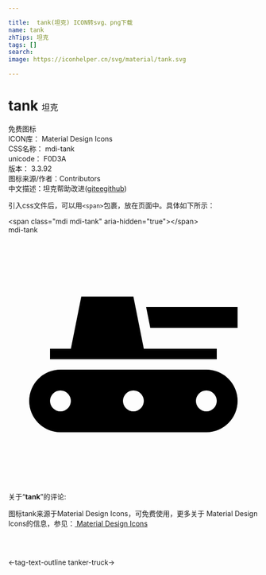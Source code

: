 ```yaml
---

title:  tank(坦克) ICON转svg、png下载
name: tank
zhTips: 坦克
tags: []
search: 
image: https://iconhelper.cn/svg/material/tank.svg

---
```


# tank  <small style="font-size: 60%;font-weight: 100">坦克</small>


<div class="detail-page">
<p>
<span><span class="badge-success badge">免费图标</span> </span>
<br/>
<span>
ICON库：
<span class="badge-secondary badge">Material Design Icons</span> 
</span>
<br/>
<span>
CSS名称：
<span class="badge-secondary badge">mdi-tank</span> 
</span>
<br/>
<span>
unicode：
<span class="badge-secondary badge">F0D3A</span> 
<copy-btn content='F0D3A' btn-title=""></copy-btn>
<copy-btn :content='String.fromCodePoint(parseInt("F0D3A", 16))' btn-title="复制U"></copy-btn>
</span>
<br/>
<span>
版本：
<span class="badge-secondary badge">3.3.92</span> 
</span>
<br/>
<span>图标来源/作者：<span class="badge-light badge">Contributors</span></span> 
<br/>
<span class="zh-detail">中文描述：<span class="badge-primary badge">坦克</span><span class="help-link"><span>帮助改进</span>(<a href="https://gitee.com/liuwave/icon-helper/edit/master/json/material/tank.json" target="_blank" rel="noopener noreferrer">gitee</a><a href="https://github.com/liuwave/icon-helper/edit/master/json/material/tank.json" target="_blank" rel="noopener noreferrer">github</a></span>)</span><br/>
</p>
</div>
<div class="alert alert-dark">
  <i class="mdi mdi-tank mdi-48px"></i>
  <i class="mdi mdi-tank mdi-36px"></i>
  <i class="mdi mdi-tank mdi-24px"></i>
  <i class="mdi mdi-tank mdi-18px"></i>
</div>
<div>
  <p>引入css文件后，可以用<code>&lt;span&gt;</code>包裹，放在页面中。具体如下所示：    
  </p>
  <div class="alert alert-primary" style="font-size: 14px">
    &lt;span class="mdi mdi-tank" aria-hidden="true"&gt;&lt;/span&gt;
    <copy-btn content='<span class="mdi mdi-tank" aria-hidden="true"></span>'></copy-btn>
  </div>
  <div class="alert alert-secondary">
    <i class="mdi mdi-tank"
    style="font-size: 24px"
    aria-hidden="true"></i> mdi-tank
    <copy-btn content="mdi-tank" btn-title="复制图标名称"></copy-btn>
  </div>
</div>
<div id="svg" class="svg-wrap">
<svg xmlns="http://www.w3.org/2000/svg" viewBox="0 0 24 24"><path d="M20,12H4V11H6L7,6H12L13,11H20V12M13.22,7L13.62,9H22V7H13.22M22,16A3,3 0 0,1 19,19H5A3,3 0 0,1 2,16A3,3 0 0,1 5,13H19A3,3 0 0,1 22,16M6,16A1,1 0 0,0 5,15A1,1 0 0,0 4,16A1,1 0 0,0 5,17A1,1 0 0,0 6,16M13,16A1,1 0 0,0 12,15A1,1 0 0,0 11,16A1,1 0 0,0 12,17A1,1 0 0,0 13,16M20,16A1,1 0 0,0 19,15A1,1 0 0,0 18,16A1,1 0 0,0 19,17A1,1 0 0,0 20,16Z" /></svg>
</div>
<detail full-name='mdi-tank'></detail>
<div class="icon-detail__container">
<p>关于“<b>tank</b>”的评论:</p>
</div>
<Vssue title="关于“tank”的评论" />    
<div><p>图标tank来源于Material Design Icons，可免费使用，更多关于 Material Design Icons的信息，参见：<a target="_blank" href="https://iconhelper.cn/material.html"> Material Design Icons</a>
</p></div>

<div style="padding:2rem 0 " class="page-nav"><p class="inner"><span class="prev">←<router-link to="/icon/tag-text-outline.html">tag-text-outline</router-link></span> <span class="next"><router-link to="/icon/tanker-truck.html">tanker-truck</router-link>→</span></p></div>

